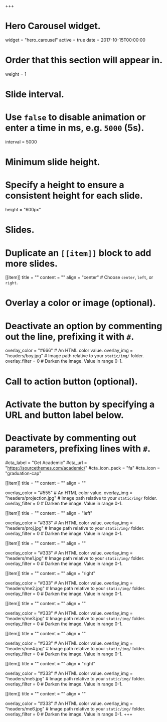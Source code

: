 +++
# Hero Carousel widget.
widget = "hero_carousel"
active = true
date = 2017-10-15T00:00:00

# Order that this section will appear in.
weight = 1

# Slide interval.
# Use `false` to disable animation or enter a time in ms, e.g. `5000` (5s).
interval = 5000

# Minimum slide height.
# Specify a height to ensure a consistent height for each slide.
height = "600px"

# Slides.
# Duplicate an `[[item]]` block to add more slides.
[[item]]
  title = ""
  content = ""
  align = "center"  # Choose `center`, `left`, or `right`.

  # Overlay a color or image (optional).
  #   Deactivate an option by commenting out the line, prefixing it with `#`.
  overlay_color = "#666"  # An HTML color value.
  overlay_img = "headers/boy.jpg"  # Image path relative to your `static/img/` folder.
  overlay_filter = 0  # Darken the image. Value in range 0-1.

  # Call to action button (optional).
  #   Activate the button by specifying a URL and button label below.
  #   Deactivate by commenting out parameters, prefixing lines with `#`.
  #cta_label = "Get Academic"
  #cta_url = "https://sourcethemes.com/academic/"
  #cta_icon_pack = "fa"
  #cta_icon = "graduation-cap"

[[item]]
  title = ""
  content = ""
  align = ""

  overlay_color = "#555"  # An HTML color value.
  overlay_img = "headers/projection.jpg"  # Image path relative to your `static/img/` folder.
  overlay_filter = 0  # Darken the image. Value in range 0-1.

[[item]]
  title = ""
  content = ""
  align = "left"

  overlay_color = "#333"  # An HTML color value.
  overlay_img = "headers/proj.jpg"  # Image path relative to your `static/img/` folder.
  overlay_filter = 0  # Darken the image. Value in range 0-1.

  
[[item]]
  title = ""
  content = ""
  align = ""

  overlay_color = "#333"  # An HTML color value.
  overlay_img = "headers/me1.jpg"  # Image path relative to your `static/img/` folder.
  overlay_filter = 0  # Darken the image. Value in range 0-1.
  
  
[[item]]
  title = ""
  content = ""
  align = "right"

  overlay_color = "#333"  # An HTML color value.
  overlay_img = "headers/me2.jpg"  # Image path relative to your `static/img/` folder.
  overlay_filter = 0  # Darken the image. Value in range 0-1.

[[item]]
  title = ""
  content = ""
  align = ""

  overlay_color = "#333"  # An HTML color value.
  overlay_img = "headers/me3.jpg"  # Image path relative to your `static/img/` folder.
  overlay_filter = 0  # Darken the image. Value in range 0-1.
  
[[item]]
  title = ""
  content = ""
  align = ""

  overlay_color = "#333"  # An HTML color value.
  overlay_img = "headers/me4.jpg"  # Image path relative to your `static/img/` folder.
  overlay_filter = 0  # Darken the image. Value in range 0-1.
  
[[item]]
  title = ""
  content = ""
  align = "right"

  overlay_color = "#333"  # An HTML color value.
  overlay_img = "headers/me5.jpg"  # Image path relative to your `static/img/` folder.
  overlay_filter = 0  # Darken the image. Value in range 0-1.
  
  
[[item]]
  title = ""
  content = ""
  align = ""

  overlay_color = "#333"  # An HTML color value.
  overlay_img = "headers/me6.jpg"  # Image path relative to your `static/img/` folder.
  overlay_filter = 0  # Darken the image. Value in range 0-1.
+++
